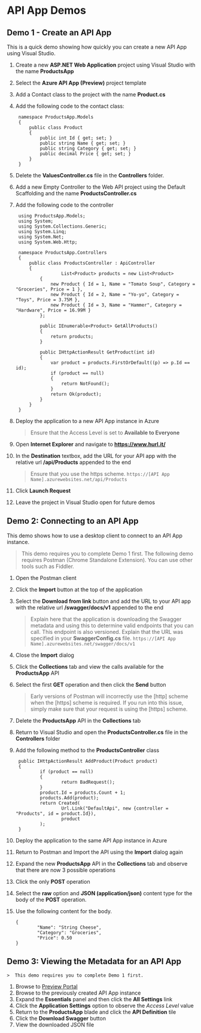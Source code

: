 # API App Demos

## Demo 1 - Create an API App

This is a quick demo showing how quickly you can create a new API App using Visual Studio.

1. Create a new **ASP.NET Web Application** project using Visual Studio with the name **ProductsApp**
2. Select the **Azure API App (Preview)** project template
3. Add a Contact class to the project with the name **Product.cs**
4. Add the following code to the contact class:

		namespace ProductsApp.Models
		{
		    public class Product
		    {
		        public int Id { get; set; }
		        public string Name { get; set; }
		        public string Category { get; set; }
		        public decimal Price { get; set; }
		    }
		}

5. Delete the **ValuesController.cs** file in the **Controllers** folder.
6. Add a new Empty Controller to the Web API project using the Default Scaffolding and the name **ProductsController.cs**
7. Add the following code to the controller

		using ProductsApp.Models;
		using System;
		using System.Collections.Generic;
		using System.Linq;
		using System.Net;
		using System.Web.Http;

		namespace ProductsApp.Controllers
		{
		    public class ProductsController : ApiController
		    {
						List<Product> products = new List<Product>
		        {
		            new Product { Id = 1, Name = "Tomato Soup", Category = "Groceries", Price = 1 },
		            new Product { Id = 2, Name = "Yo-yo", Category = "Toys", Price = 3.75M },
		            new Product { Id = 3, Name = "Hammer", Category = "Hardware", Price = 16.99M }
		        };

		        public IEnumerable<Product> GetAllProducts()
		        {
		            return products;
		        }

		        public IHttpActionResult GetProduct(int id)
		        {
		            var product = products.FirstOrDefault((p) => p.Id == id);
		            if (product == null)
		            {
		                return NotFound();
		            }
		            return Ok(product);
		        }
		    }
		}

8. Deploy the application to a new API App instance in Azure

	> Ensure that the Access Level is set to **Available to Everyone**

9. Open **Internet Explorer** and navigate to **https://www.hurl.it/**
10. In the **Destination** textbox, add the URL for your API app with the relative url **/api/Products** appended to the end

	> Ensure that you use the https scheme. `https://[API App Name].azurewebsites.net/api/Products`

11. Click **Launch Request**
12. Leave the project in Visual Studio open for future demos

## Demo 2: Connecting to an API App

This demo	shows how to use a desktop client to connect to an API App instance.

> This demo requires you to complete Demo 1 first. The following demo requires Postman (Chrome Standalone Extension).  You can use other tools such as Fiddler.

1. Open the Postman client
2. Click the **Import** button at the top of the application
3. Select the **Download from link** button and add the URL to your API app with the relative url **/swagger/docs/v1** appended to the end

	> Explain here that the application is downloading the Swagger metadata and using this to determine valid endpoints that you can call.  This endpoint is also versioned. Explain that the URL was specified in your **SwaggerConfig.cs** file.  `https://[API App Name].azurewebsites.net/swagger/docs/v1`

4. Close the **Import** dialog
5. Click the **Collections** tab and view the calls available for the **ProductsApp** API
6. Select the first **GET** operation and then click the **Send** button

	> Early versions of Postman will incorrectly use the [http] scheme when the [https] scheme is required.  If you run into this issue, simply make sure that your request is using the [https] scheme.

7. Delete the **ProductsApp** API in the **Collections** tab
8. Return to Visual Studio and open the **ProductsController.cs** file in the **Controllers** folder
9. Add the following method to the **ProductsController** class

		public IHttpActionResult AddProduct(Product product)
		{
				if (product == null)
				{
						return BadRequest();
				}
				product.Id = products.Count + 1;
				products.Add(product);
				return Created(
						Url.Link("DefaultApi", new {controller = "Products", id = product.Id}),
						product
				);
		}

10. Deploy the application to the same API App instance in Azure
11. Return to Postman and Import the API using the **Import** dialog again
12. Expand the new **ProductsApp** API in the **Collections** tab and observe that there are now 3 possible operations
13. Click the only **POST** operation
14. Select the **raw** option and **JSON (application/json)** content type for the body of the **POST** operation.
15. Use the following content for the body.

		{
				"Name": "String Cheese",
				"Category": "Groceries",
				"Price": 0.50
		}

## Demo 3: Viewing the Metadata for an API App

	>  This demo requires you to complete Demo 1 first.

1. Browse to [Preview Portal](https://portal.azure.com)
2. Browse to the previously created API App instance
3. Expand the **Essentials** panel and then click the **All Settings** link
4. Click the **Application Settings** option to observe the *Access Level* value
5. Return to the **ProductsApp** blade and click the **API Definition** tile
6. Click the **Download Swagger** button
7. View the downloaded JSON file
